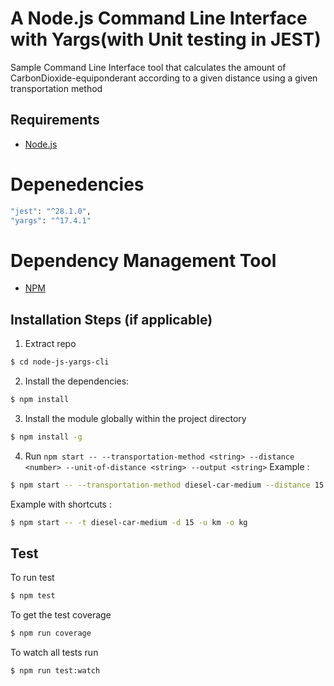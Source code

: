 #  A  Node.js Command Line Interface with Yargs(with Unit testing in JEST) 

Sample Command Line Interface tool that calculates the amount of CarbonDioxide-equiponderant according to a given distance using a given transportation method

## Requirements

- [Node.js](http://nodejs.org/)

# Depenedencies

```sh
"jest": "^28.1.0",
"yargs": "^17.4.1"
```

#  Dependency Management Tool

- [NPM](https://www.npmjs.com/package/npm)


## Installation Steps (if applicable)

1. Extract repo

```sh
$ cd node-js-yargs-cli
```

2. Install the dependencies:

```sh
$ npm install
```

3. Install the module globally within the project directory

```sh
$ npm install -g
```

4. Run `npm start -- --transportation-method <string> --distance <number> --unit-of-distance <string> --output <string>`
   Example :

```sh
$ npm start -- --transportation-method diesel-car-medium --distance 15 --unit-of-distance km --output kg
```

Example with shortcuts :

```sh
$ npm start -- -t diesel-car-medium -d 15 -u km -o kg
```

## Test

To run test

```sh
$ npm test
```

To get the test coverage

```sh
$ npm run coverage
```

To watch all tests run

```sh
$ npm run test:watch
```